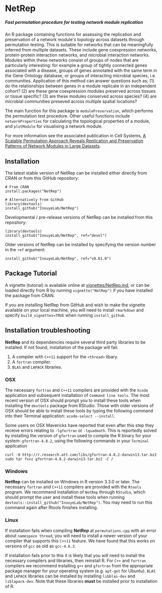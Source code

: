 # NetRep
##### Fast permutation procedure for testing network module replication

An R package containing functions for assessing the replication and 
preservation of a network module's topology across datasets through 
permutation testing. This is suitable for networks that can be meaningfully 
inferred from multiple datasets. These include gene coexpression networks,
protein-protein interaction networks, and microbial interaction
networks. Modules within these networks consist of groups of nodes
that are particularly interesting: for example a group of tightly
connected genes associated with a disease, groups of genes
annotated with the same term in the Gene Ontology database, or
groups of interacting microbial species, i.e. communities.
Application of this method can answer questions such as; (1) do
the relationships between genes in a module replicate in an
independent cohort? (2) are these gene coexpression modules
preserved across tissues or tissue specific? (3) are these modules
conserved across species? (4) are microbial communities preseved
across multiple spatial locations?

The main function for this package is `modulePreservation`, which 
performs the permutation test procedure. Other useful functions include 
`networkProperties` for calculating the topological properties of a 
module, and `plotModule` for visualising a network module.

For more information see the associated publication in Cell Systems,
[A Scalable Permutation Approach Reveals Replication and Preservation Patterns of Network Modules in Large Datasets](http://dx.doi.org/10.1016/j.cels.2016.06.012). 

## Installation

The latest stable version of NetRep can be installed either directly from
CRAN or from this GitHub repository:

```{r}
# From CRAN
install.packages("NetRep")

# Alternatively From GitHub
library(devtools)
install_github("InouyeLab/NetRep")
```

Developmental / pre-release versions of NetRep can be installed from this repository:

```{r}
library(devtools)
install_github("InouyeLab/NetRep", ref="devel")
```

Older versions of NetRep can be installed by specifying the version number in the `ref` argument:

```{r}
install_github("InouyeLab/NetRep", ref="v0.61.0")
```

## Package Tutorial

A vignette (tutorial) is available online at [vignettes/NetRep.md](vignettes/NetRep.md),
or can be loaded directly from R by running `vignette("NetRep")` if you have installed
the package from CRAN. 

If you are installing NetRep from GitHub and wish to make the vignette available on your 
local machine, you will need to install `rmarkdown` and specify `build_vignettes=TRUE` 
when running `install_github`.

## Installation troubleshooting

**NetRep** and its dependencies require several third party libraries to be
installed. If not found, installation of the package will fail.

 1. A compiler with `C++11` support for the `<thread>` libary.
 2. A `fortran` compiler.
 3. `BLAS` and `LAPACK` libraries.
 
### OSX

The necessary `fortran` and `C++11` compilers are provided with the `Xcode` 
application and subsequent installation of `Command line tools`. The most
recent version of OSX should prompt you to install these tools when 
installing the `devtools` package from RStudio. Those with older versions of 
OSX should be able to install these tools by typing the following command into 
their Terminal application: `xcode-select --install`.

Some users on OSX Mavericks have reported that even after this step they 
receive errors relating to `-lgfortran` or `-lquadmath`. This is reportedly 
solved by installing the version of `gfortran` used to compile the R binary for
your system: `gfortran-4.8.2`, using the following commands in your `Terminal` 
application

```{r, engine="bash", eval=FALSE}
curl -O http://r.research.att.com/libs/gfortran-4.8.2-darwin13.tar.bz2
sudo tar fvxz gfortran-4.8.2-darwin13.tar.bz2 -C /
```

### Windows

**NetRep** can be installed on Windows in R version 3.3.0 or later. The 
necessary `fortran` and `C++11` compilers are provided with the `Rtools` 
program. We recommend installation of `NetRep` through `RStudio`, which should
prompt the user and install these tools when running 
`devtools::install_github("InouyeLab/NetRep")`. You may need to run this 
command again after Rtools finishes installing.

### Linux

If installation fails when compiling **NetRep** at `permutations.cpp` with an 
error about `namespace thread`, you will need to install a newer version of 
your compiler that supports this `C++11` feature. We have found that this works
on versions of `gcc` as old as `gcc-4.6.3`.

If installation fails prior to this it is likely that you will need to install
the necessary compilers and libraries, then reinstall R. For `C++` and 
`fortran` compilers we recommend installing `g++` and `gfortran` from the
appropriate package manager for your operating system (e.g. `apt-get` for 
Ubuntu). `BLAS` and `LAPACK` libraries can be installed by installing 
`libblas-dev` and `liblapack-dev`. Note that these libraries **must** be
installed prior to installation of R.
